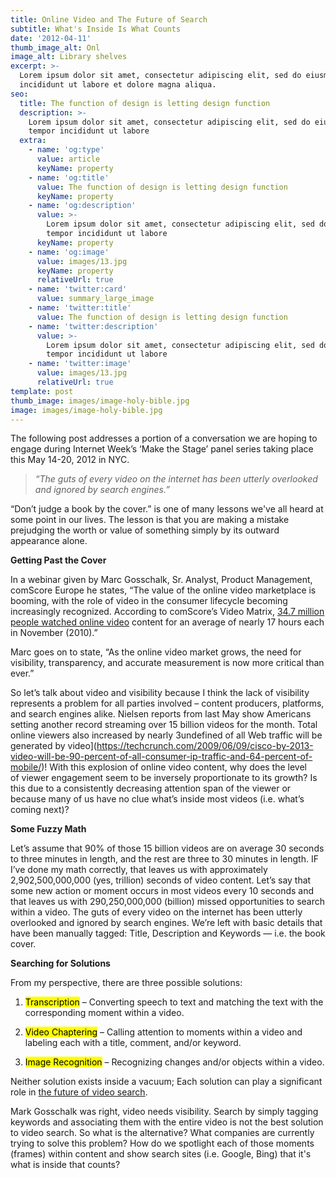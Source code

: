 ```yaml
---
title: Online Video and The Future of Search
subtitle: What's Inside Is What Counts
date: '2012-04-11'
thumb_image_alt: Onl
image_alt: Library shelves
excerpt: >-
  Lorem ipsum dolor sit amet, consectetur adipiscing elit, sed do eiusmod tempor
  incididunt ut labore et dolore magna aliqua.
seo:
  title: The function of design is letting design function
  description: >-
    Lorem ipsum dolor sit amet, consectetur adipiscing elit, sed do eiusmod
    tempor incididunt ut labore
  extra:
    - name: 'og:type'
      value: article
      keyName: property
    - name: 'og:title'
      value: The function of design is letting design function
      keyName: property
    - name: 'og:description'
      value: >-
        Lorem ipsum dolor sit amet, consectetur adipiscing elit, sed do eiusmod
        tempor incididunt ut labore
      keyName: property
    - name: 'og:image'
      value: images/13.jpg
      keyName: property
      relativeUrl: true
    - name: 'twitter:card'
      value: summary_large_image
    - name: 'twitter:title'
      value: The function of design is letting design function
    - name: 'twitter:description'
      value: >-
        Lorem ipsum dolor sit amet, consectetur adipiscing elit, sed do eiusmod
        tempor incididunt ut labore
    - name: 'twitter:image'
      value: images/13.jpg
      relativeUrl: true
template: post
thumb_image: images/image-holy-bible.jpg
image: images/image-holy-bible.jpg
---
```

The following post addresses a portion of a conversation we are hoping to engage during Internet Week’s ‘Make the Stage’ panel series taking place this May 14-20, 2012 in NYC.

> *“The guts of every video on the internet has been utterly overlooked and ignored by search engines.”*

“Don’t judge a book by the cover.” is one of many lessons we've all heard at some point in our lives. The lesson is that you are making a mistake  prejudging the worth or value of something simply by its outward appearance alone.

**Getting Past the Cover**

In a webinar given by Marc Gosschalk, Sr. Analyst, Product Management, comScore Europe he states, “The value of the online video marketplace is booming, with the role of video in the consumer lifecycle becoming increasingly recognized. According to comScore’s Video Matrix, [34.7 million people watched online video](https://www.comscore.com/Insights/Presentations-and-Whitepapers/2011/The-Value-of-Online-Video-in-the-UK) content for an average of nearly 17 hours each in November (2010).”

Marc goes on to state, “As the online video market grows, the need for visibility, transparency, and accurate measurement is now more critical than ever.”

So let’s talk about video and visibility because I think the lack of visibility represents a problem for all parties involved – content producers, platforms, and search engines alike. Nielsen reports from last May show Americans setting another record  streaming over 15 billion videos for the month. Total online viewers also increased by nearly 3undefined of all Web traffic will be generated by video]\(https://techcrunch.com/2009/06/09/cisco-by-2013-video-will-be-90-percent-of-all-consumer-ip-traffic-and-64-percent-of-mobile/)! With this explosion of online video content, why does the level of viewer engagement seem to be inversely proportionate to its growth? Is this due to a consistently decreasing attention span of the viewer or because many of us have no clue what’s inside most videos (i.e. what’s coming next)?

**Some Fuzzy Math**

Let’s assume that 90% of those 15 billion videos are on average 30 seconds to three minutes in length, and the rest are three to 30 minutes in length. IF I’ve done my math correctly, that leaves us with approximately 2,902,500,000,000 (yes, trillion) seconds of video content. Let’s say that some new action or moment occurs in most videos every 10 seconds and that leaves us with 290,250,000,000 (billion) missed opportunities to search within a video. The guts of every video on the internet has been utterly overlooked and ignored by search engines. We’re left with basic details that have been manually tagged: Title, Description and Keywords — i.e. the book cover.

**Searching for Solutions**

From my perspective, there are three possible solutions:

1.  <mark>Transcription</mark> – Converting speech to text and matching the text with the corresponding moment within a video.

2.  <mark>Video Chaptering</mark> – Calling attention to moments within a video and labeling each with a title, comment, and/or keyword.

3.  <mark>Image Recognition</mark> – Recognizing changes and/or objects within a video.

Neither solution exists inside a vacuum; Each solution can play a significant role in [the future of video search](https://mashable.com/archive/video-search-future).

Mark Gosschalk was right, video needs visibility. Search by simply tagging keywords and associating them with the entire video is not the best solution to video search. So what is the alternative? What companies are currently trying to solve this problem? How do we spotlight each of those moments (frames) within content and show search sites (i.e. Google, Bing) that it's what is inside that counts?
